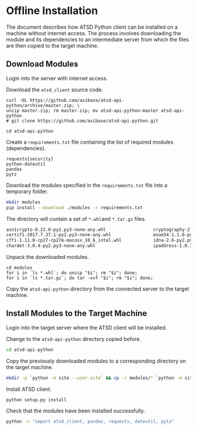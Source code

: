 # Offline Installation

The document describes how ATSD Python client can be installed on a machine without internet access. The process involves downloading the module and its dependencies to an intermediate server from which the files are then copied to the target machine.

## Download Modules

Login into the server with internet access.

Download the `atsd_client` source code.

```
curl -OL https://github.com/axibase/atsd-api-python/archive/master.zip; \
unzip master.zip; rm master.zip; mv atsd-api-python-master atsd-api-python
# git clone https://github.com/axibase/atsd-api-python.git
```

```
cd atsd-api-python
```

Create a `requirements.txt` file containing the list of required modules (dependencies).

```
requests[security]
python-dateutil
pandas
pytz
```

Download the modules specified in the `requirements.txt` file into a temporary folder.

```sh
mkdir modules
pip install --download ./modules -r requirements.txt
```

The directory will contain a set of `*.whl`and `*.tar.gz` files.

```sh
asn1crypto-0.22.0-py2.py3-none-any.whl                  cryptography-2.0.3-cp27-cp27m-macosx_10_6_intel.whl     pyOpenSSL-17.3.0-py2.py3-none-any.whl                   requests-2.18.4-py2.py3-none-any.whl
certifi-2017.7.27.1-py2.py3-none-any.whl                enum34-1.1.6-py2-none-any.whl                           pycparser-2.18.tar.gz                                   six-1.11.0-py2.py3-none-any.whl
cffi-1.11.0-cp27-cp27m-macosx_10_6_intel.whl            idna-2.6-py2.py3-none-any.whl                           python_dateutil-2.6.1-py2.py3-none-any.whl              urllib3-1.22-py2.py3-none-any.whl
chardet-3.0.4-py2.py3-none-any.whl                      ipaddress-1.0.18-py2-none-any.whl                       pytz-2017.2-py2.py3-none-any.whl
```

Unpack the downloaded modules.

```
cd modules
for i in `ls *.whl`; do unzip "$i"; rm "$i"; done;
for i in `ls *.tar.gz`; do tar -xvf "$i"; rm "$i"; done;
```

Copy the `atsd-api-python` directory from the connected server to the target machine.

## Install Modules to the Target Machine

Login into the target server where the ATSD client will be installed.

Change to the `atsd-api-python` directory copied before.

```sh
cd atsd-api-python
```

Copy the previously downloaded modules to a corresponding directory on the target machine.

```sh
mkdir -p `python -m site --user-site` && cp -r modules/* `python -m site --user-site`
```

Install ATSD client.

```sh
python setup.py install
```

Check that the modules have been installed successfully.

```sh
python -c "import atsd_client, pandas, requests, dateutil, pytz"
```

